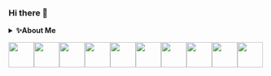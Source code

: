 ### Hi there 👋

<details>
  <summary><b>✨About Me</b></summary><br/>

🧠 I'm actually a retired addiction psychiatrist who is retraining in data science.

👶 I still have a lot of working years ahead of me and am open to helping cool people build something great.

🩺 When I built my addiction treatment company, I had found a better way to treat addiciton. The people who 
bought the company, put the system in a drawer. If you want to take the $6B/yr addiction treatment 
industry, I'll show you how. No, I won't treat patients or operate your business, but if you want to 
learn how to take the industry, I'm your guy. But until anyone calls, I'm going to focus on my new field.

🔭 I’m currently working on a variety of projects of personal interest.

🌱 I’m currently learning Introduction to Machine Learning at Udacity.

📫 How to reach me: howard@tocdr.com
</details>

<img height=50 src="https://cdn.jsdelivr.net/gh/devicons/devicon/icons/python/python-original.svg"/><img height=50 src="https://www.vectorlogo.zone/logos/github/github-ar21.svg"/><img height=50
src="https://cdn.jsdelivr.net/gh/devicons/devicon/icons/ubuntu/ubuntu-plain-wordmark.svg" /><img height=50 src="https://cdn.jsdelivr.net/gh/devicons/devicon/icons/twitter/twitter-original.svg" /><img height=50
src="https://cdn.jsdelivr.net/gh/devicons/devicon/icons/ssh/ssh-original-wordmark.svg" /><img height=50 src="https://cdn.jsdelivr.net/gh/devicons/devicon/icons/pandas/pandas-original-wordmark.svg" /><img height=50 src="https://cdn.jsdelivr.net/gh/devicons/devicon/icons/numpy/numpy-original-wordmark.svg" /><img height=50 src="https://cdn.jsdelivr.net/gh/devicons/devicon/icons/jupyter/jupyter-original-wordmark.svg" /><img height=50 src="https://cdn.jsdelivr.net/gh/devicons/devicon/icons/atom/atom-original.svg" /><img height=50 src="https://cdn.jsdelivr.net/gh/devicons/devicon/icons/apple/apple-original.svg" />

<!-- src="https://www.vectorlogo.zone/logos/github/github-ar21.svg" 
https://cdn.jsdelivr.net/gh/devicons/devicon/icons/github/github-original.svg
-->

<!--
**hwetsman/hwetsman** is a ✨ _special_ ✨ repository because its `README.md` (this file) appears on your GitHub profile.

Here are some ideas to get you started:
- 👯 I’m looking to collaborate on automated individualized addiction treatment
- 🤔 I’m looking for help with fixing the healthcare system
- 💬 Ask me about bitcoin
- 📫 How to reach me: howard@tocdr.com
- 😄 Pronouns: he/him/his
- ⚡ Fun fact: I'm actually an addiction psychiatrist
-->
